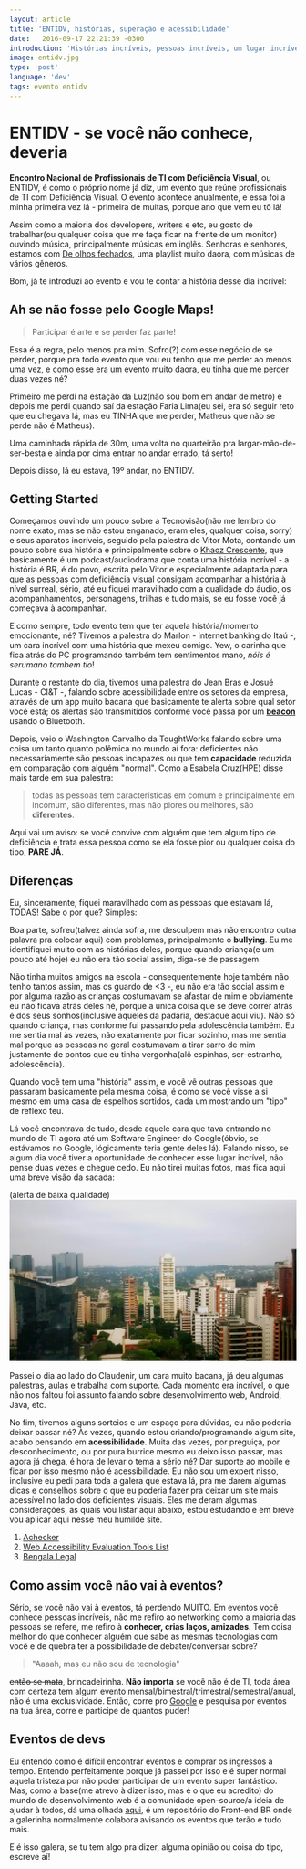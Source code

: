 ```yaml
---
layout: article
title: 'ENTIDV, histórias, superação e acessibilidade'
date:   2016-09-17 22:21:39 -0300
introduction: 'Histórias incríveis, pessoas incríveis, um lugar incrível'
image: entidv.jpg
type: 'post'
language: 'dev'
tags: evento entidv
---
```


# ENTIDV - se você não conhece, deveria

**Encontro Nacional de Profissionais de TI com Deficiência Visual**, ou ENTIDV, é como o próprio nome já diz, um evento que reúne profissionais de TI com Deficiência Visual. O evento acontece anualmente, e essa foi a minha primeira vez lá - primeira de muitas, porque ano que vem eu tô lá!

Assim como a maioria dos developers, writers e etc, eu gosto de trabalhar(ou qualquer coisa que me faça ficar na frente de um monitor) ouvindo música, principalmente músicas em inglês. Senhoras e senhores, estamos com [De olhos fechados](https://play.spotify.com/user/12141429536/playlist/4nJWvGcXxuDhkBs9YJK7eM), uma playlist muito daora, com músicas de vários gêneros.

Bom, já te introduzi ao evento e vou te contar a história desse dia incrível:

## Ah se não fosse pelo Google Maps!

> Participar é arte e se perder faz parte!

Essa é a regra, pelo menos pra mim. Sofro(?) com esse negócio de se perder, porque pra todo evento que vou eu tenho que me perder ao menos uma vez, e como esse era um evento muito daora, eu tinha que me perder duas vezes né? 

Primeiro me perdi na estação da Luz(não sou bom em andar de metrô) e depois me perdi quando saí da estação Faria Lima(eu sei, era só seguir reto que eu chegava lá, mas eu TINHA que me perder, Matheus que não se perde não é Matheus). 

Uma caminhada rápida de 30m, uma volta no quarteirão pra largar-mão-de-ser-besta e ainda por cima entrar no andar errado, tá serto! 

Depois disso, lá eu estava, 19º andar, no ENTIDV.


## Getting Started

Começamos ouvindo um pouco sobre a Tecnovisão(não me lembro do nome exato, mas se não estou enganado, eram eles, qualquer coisa, sorry) e seus aparatos incríveis, seguido pela palestra do Vitor Mota, contando um pouco sobre sua história e principalmente sobre o [Khaoz Crescente](http://agenciatransmidia.com.br/audio-drama-sentinelas-2a-temporada-pela-madrugada-episodio-08-capitulo-16-parte-2/), que basicamente é um podcast/audiodrama que conta uma história incrível - a história é BR, é do povo, escrita pelo Vitor e especialmente adaptada para que as pessoas com deficiência visual consigam acompanhar a história à nível surreal, sério, até eu fiquei maravilhado com a qualidade do áudio, os acompanhamentos, personagens, trilhas e tudo mais, se eu fosse você já começava à acompanhar.

E como sempre, todo evento tem que ter aquela história/momento emocionante, né? Tivemos a palestra do Marlon - internet banking do Itaú -, um cara incrível com uma história que mexeu comigo. Yew, o carinha que fica atrás do PC programando também tem sentimentos mano, *nóis é serumano tambem tio*!

Durante o restante do dia, tivemos uma palestra do Jean Bras e Josué Lucas - CI&T -, falando sobre acessibilidade entre os setores da empresa, através de um app muito bacana que basicamente te alerta sobre qual setor você está; os alertas são transmitidos conforme você passa por um [**beacon**](http://arquiteturadeinformacao.com/ux-em-espacos-fisicos/tudo-o-que-voce-precisa-saber-para-comecar-a-brincar-com-ibeacons/?utm_content=bufferf628d&utm_medium=social&utm_source=facebook.com&utm_campaign=buffer) usando o Bluetooth.

Depois, veio o Washington Carvalho da ToughtWorks falando sobre uma coisa um tanto quanto polêmica no mundo aí fora: deficientes não necessariamente são pessoas incapazes ou que tem **capacidade** reduzida em comparação com alguém "normal". Como a Esabela Cruz(HPE) disse mais tarde em sua palestra:

> todas as pessoas tem características em comum e principalmente em incomum, são diferentes, mas não piores ou melhores, são **diferentes**. 

Aqui vai um aviso: se você convive com alguém que tem algum tipo de deficiência e trata essa pessoa como se ela fosse pior ou qualquer coisa do tipo, **PARE JÁ**.

## Diferenças

Eu, sinceramente, fiquei maravilhado com as pessoas que estavam lá, TODAS! Sabe o por que? Simples:

Boa parte, sofreu(talvez ainda sofra, me desculpem mas não encontro outra palavra pra colocar aqui) com problemas, principalmente o **bullying**. Eu me identifiquei muito com as histórias deles, porque quando criança(e um pouco até hoje) eu não era tão social assim, diga-se de passagem. 

Não tinha muitos amigos na escola - consequentemente hoje também não tenho tantos assim, mas os guardo de <3 -, eu não era tão social assim e por alguma razão as crianças costumavam se afastar de mim e obviamente eu não ficava atrás deles né, porque a única coisa que se deve correr atrás é dos seus sonhos(inclusive aqueles da padaria, destaque aqui viu). Não só quando criança, mas conforme fui passando pela adolescência também. Eu me sentia mal às vezes, não exatamente por ficar sozinho, mas me sentia mal porque as pessoas no geral costumavam a tirar sarro de mim justamente de pontos que eu tinha vergonha(alô espinhas, ser-estranho, adolescência).

Quando você tem uma "história" assim, e você vê outras pessoas que passaram basicamente pela mesma coisa, é como se você visse a si mesmo em uma casa de espelhos sortidos, cada um mostrando um "tipo" de reflexo teu.

Lá você encontrava de tudo, desde aquele cara que tava entrando no mundo de TI agora até um Software Engineer do Google(óbvio, se estávamos no Google, lógicamente teria gente deles lá). Falando nisso, se algum dia você tiver a oportunidade de conhecer esse lugar incrível, não pense duas vezes e chegue cedo. Eu não tirei muitas fotos, mas fica aqui uma breve visão da sacada:

(alerta de baixa qualidade)
![Imagem da sacada](/img/entidv.jpg)

Passei o dia ao lado do Claudenir, um cara muito bacana, já deu algumas palestras, aulas e trabalha com suporte. Cada momento era incrível, o que não nos faltou foi assunto falando sobre desenvolvimento web, Android, Java, etc.

No fim, tivemos alguns sorteios e um espaço para dúvidas, eu não poderia deixar passar né? Às vezes, quando estou criando/programando algum site, acabo pensando em **acessibilidade**. Muita das vezes, por preguiça, por desconhecimento, ou por pura burrice mesmo eu deixo isso passar, mas agora já chega, é hora de levar o tema a sério né? Dar suporte ao mobile e ficar por isso mesmo não é acessibilidade. Eu não sou um expert nisso, inclusive eu pedi para toda a galera que estava lá, pra me darem algumas dicas e conselhos sobre o que eu poderia fazer pra deixar um site mais acessível no lado dos deficientes visuais. Eles me deram algumas considerações, as quais vou listar aqui abaixo, estou estudando e em breve vou aplicar aqui nesse meu humilde site.

1. [Achecker](http://achecker.ca/checker/index.php)
1. [Web Accessibility Evaluation Tools List](https://www.w3.org/WAI/ER/tools/)
1. [Bengala Legal](http://www.bengalalegal.com/sobre-o-site)

## Como assim você não vai à eventos?

Sério, se você não vai à eventos, tá perdendo MUITO. Em eventos você conhece pessoas incríveis, não me refiro ao networking como a maioria das pessoas se refere, me refiro à **conhecer, crias laços, amizades**. Tem coisa melhor do que conhecer alguém que sabe as mesmas tecnologias com você e de quebra ter a possibilidade de debater/conversar sobre?

> "Aaaah, mas eu não sou de tecnologia"

~~então se mata~~, brincadeirinha. **Não importa** se você não é de TI, toda área com certeza tem algum evento mensal/bimestral/trimestral/semestral/anual, não é uma exclusividade. Então, corre pro [Google](www.google.com.br) e pesquisa por eventos na tua área, corre e participe de quantos puder!


## Eventos de devs

Eu entendo como é difícil encontrar eventos e comprar os ingressos à tempo. Entendo perfeitamente porque já passei por isso e é super normal aquela tristeza por não poder participar de um evento super fantástico. Mas, como a base(me atrevo à dizer isso, mas é o que eu acredito) do mundo de desenvolvimento web é a comunidade open-source/a ideia de ajudar à todos, dá uma olhada [aqui](https://github.com/frontendbr/eventos/issues), é um repositório do Front-end BR onde a galerinha normalmente colabora avisando os eventos que terão e tudo mais.

E é isso galera, se tu tem algo pra dizer, alguma opinião ou coisa do tipo, escreve aí!